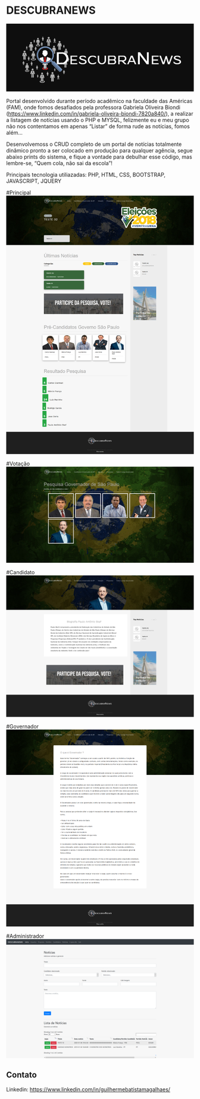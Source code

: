 # DESCUBRANEWS #

![alt text](images/logo-fundo-preto.PNG "image title")


Portal desenvolvido durante período acadêmico na faculdade das Américas (FAM), onde fomos desafiados pela professora Gabriela Oliveira Biondi (https://www.linkedin.com/in/gabriela-oliveira-biondi-7820a840/), a realizar a listagem de notícias usando o PHP e MYSQL, felizmente eu e meu grupo não nos contentamos em apenas “Listar” de forma rude as notícias, fomos além...

Desenvolvemoss o CRUD completo de um portal de notícias totalmente dinâmico pronto a ser colocado em produção para qualquer agência, segue abaixo prints do sistema, e fique a vontade para debulhar esse código, mas lembre-se, “Quem cola, não sai da escola”!

Principais tecnologia utiliazadas: PHP, HTML, CSS, BOOTSTRAP, JAVASCRIPT, JQUERY 


#Principal
![alt text](images/Readme/Principal.jpg "Principal")

#Votação
![alt text](images/Readme/Votação.jpg "Votação")

#Candidato
![alt text](images/Readme/Candidato.png "Votação")

#Governador
![alt text](images/Readme/Governador.png "Governador")

#Administrador
![alt text](images/Readme/Administrador.png "Administrador")

## Contato
Linkedin: https://www.linkedin.com/in/guilhermebatistamagalhaes/




